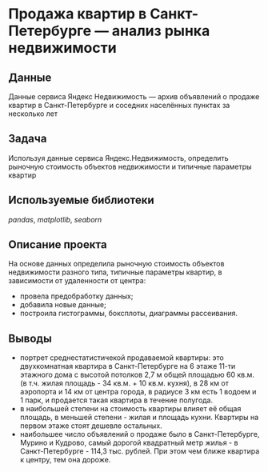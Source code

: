 # Продажа квартир в Санкт-Петербурге — анализ рынка недвижимости


## Данные

Данные сервиса Яндекс Недвижимость — архив объявлений о продаже квартир в Санкт-Петербурге и соседних населённых пунктах за несколько лет

## Задача

Используя данные сервиса Яндекс.Недвижимость, определить рыночную стоимость объектов недвижимости и типичные параметры квартир

## Используемые библиотеки  

*pandas*, *matplotlib*, *seaborn*

## Описание проекта  

На основе данных определила рыночную стоимость объектов недвижимости разного типа, типичные параметры квартир, в зависимости от удаленности от центра:
- провела предобработку данных; 
- добавила новые данные;
- построила гистограммы, боксплоты, диаграммы рассеивания.

## Выводы

- портрет среднестатистичекой продаваемой квартиры: это двухкомнатная квартира в Санкт-Петербурге на 6 этаже 11-ти этажного дома с высотой потолков 2,7 м общей площадью 60 кв.м.(в т.ч. жилая площадь - 34 кв.м. + 10 кв.м. кухня), в 28 км от аэропорта и 14 км от центра города, в радиусе 3 км есть 1 водоем и 1 парк, и продается такая квартира в течение полугода. 
- в наибольшей степени на стоимость квартиры влияет её общая площадь, в меньшей степени - жилая и площадь кухни. Квартиры на первом этаже стоят дешевле остальных.  
- наибольшее число объявлений о продаже было в Санкт-Петербурге, Мурино и Кудрово, самый дорогой квадратный метр жилья - в Санкт-Петербурге - 114,3 тыс. рублей. При этом чем ближе квартира к центру, тем она дороже.